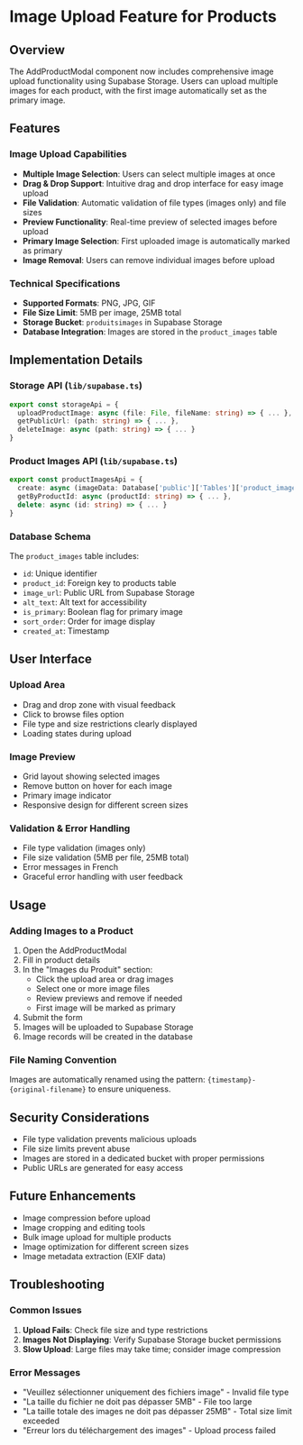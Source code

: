 # Image Upload Feature for Products

## Overview
The AddProductModal component now includes comprehensive image upload functionality using Supabase Storage. Users can upload multiple images for each product, with the first image automatically set as the primary image.

## Features

### Image Upload Capabilities
- **Multiple Image Selection**: Users can select multiple images at once
- **Drag & Drop Support**: Intuitive drag and drop interface for easy image upload
- **File Validation**: Automatic validation of file types (images only) and file sizes
- **Preview Functionality**: Real-time preview of selected images before upload
- **Primary Image Selection**: First uploaded image is automatically marked as primary
- **Image Removal**: Users can remove individual images before upload

### Technical Specifications
- **Supported Formats**: PNG, JPG, GIF
- **File Size Limit**: 5MB per image, 25MB total
- **Storage Bucket**: `produitsimages` in Supabase Storage
- **Database Integration**: Images are stored in the `product_images` table

## Implementation Details

### Storage API (`lib/supabase.ts`)
```typescript
export const storageApi = {
  uploadProductImage: async (file: File, fileName: string) => { ... },
  getPublicUrl: (path: string) => { ... },
  deleteImage: async (path: string) => { ... }
}
```

### Product Images API (`lib/supabase.ts`)
```typescript
export const productImagesApi = {
  create: async (imageData: Database['public']['Tables']['product_images']['Insert']) => { ... },
  getByProductId: async (productId: string) => { ... },
  delete: async (id: string) => { ... }
}
```

### Database Schema
The `product_images` table includes:
- `id`: Unique identifier
- `product_id`: Foreign key to products table
- `image_url`: Public URL from Supabase Storage
- `alt_text`: Alt text for accessibility
- `is_primary`: Boolean flag for primary image
- `sort_order`: Order for image display
- `created_at`: Timestamp

## User Interface

### Upload Area
- Drag and drop zone with visual feedback
- Click to browse files option
- File type and size restrictions clearly displayed
- Loading states during upload

### Image Preview
- Grid layout showing selected images
- Remove button on hover for each image
- Primary image indicator
- Responsive design for different screen sizes

### Validation & Error Handling
- File type validation (images only)
- File size validation (5MB per file, 25MB total)
- Error messages in French
- Graceful error handling with user feedback

## Usage

### Adding Images to a Product
1. Open the AddProductModal
2. Fill in product details
3. In the "Images du Produit" section:
   - Click the upload area or drag images
   - Select one or more image files
   - Review previews and remove if needed
   - First image will be marked as primary
4. Submit the form
5. Images will be uploaded to Supabase Storage
6. Image records will be created in the database

### File Naming Convention
Images are automatically renamed using the pattern: `{timestamp}-{original-filename}` to ensure uniqueness.

## Security Considerations
- File type validation prevents malicious uploads
- File size limits prevent abuse
- Images are stored in a dedicated bucket with proper permissions
- Public URLs are generated for easy access

## Future Enhancements
- Image compression before upload
- Image cropping and editing tools
- Bulk image upload for multiple products
- Image optimization for different screen sizes
- Image metadata extraction (EXIF data)

## Troubleshooting

### Common Issues
1. **Upload Fails**: Check file size and type restrictions
2. **Images Not Displaying**: Verify Supabase Storage bucket permissions
3. **Slow Upload**: Large files may take time; consider image compression

### Error Messages
- "Veuillez sélectionner uniquement des fichiers image" - Invalid file type
- "La taille du fichier ne doit pas dépasser 5MB" - File too large
- "La taille totale des images ne doit pas dépasser 25MB" - Total size limit exceeded
- "Erreur lors du téléchargement des images" - Upload process failed 